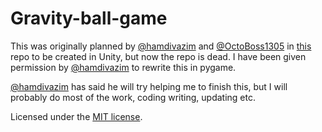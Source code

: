 # Gravity-ball-game
This was originally planned by [@hamdivazim](https://www.github.com/hamdivazim) and [@OctoBoss1305](https://www.github.com/OctoBoss1305) in [this](https://github.com/hamdivazim/UnityGame/) repo to be created in Unity, but now the repo is dead. I have been given permission by [@hamdivazim](https://www.github.com/hamdivazim) to rewrite this in pygame.

[@hamdivazim](https://www.github.com/hamdivazim) has said he will try helping me to finish this, but I will probably do most of the work, coding writing, updating etc.


Licensed under the [MIT license](LICENSE).

